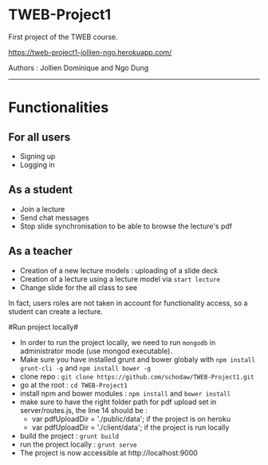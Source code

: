 TWEB-Project1
=============

First project of the TWEB course.

https://tweb-project1-jollien-ngo.herokuapp.com/

Authors : Jollien Dominique and Ngo Dung

---

# Functionalities #


## For all users ##
- Signing up
- Logging in

## As a student ##
- Join a lecture
- Send chat messages
- Stop slide synchronisation to be able to browse the lecture's pdf

## As a teacher ##
- Creation of a new lecture models : uploading of a slide deck
- Creation of a lecture using a lecture model via `start lecture`
- Change slide for the all class to see

In fact, users roles are not taken in account for functionality access, so a student can create a lecture.



#Run project locally#

- In order to run the project locally, we need to run `mongodb` in administrator mode (use mongod executable).
- Make sure you have installed grunt and bower globaly with `npm install grunt-cli -g` and `npm install bower -g`
- clone repo : `git clone https://github.com/schodaw/TWEB-Project1.git`
- go at the root : `cd TWEB-Project1`
- install npm and bower modules : `npm install` and `bower install`
- make sure to have the right folder path for pdf upload set in server/routes.js, the line 14 should be :
  - var pdfUploadDir = './public/data'; if the project is on heroku
  - var pdfUploadDir = './client/data'; if the project is run locally
- build the project : `grunt build`
- run the project locally : `grunt serve`
- The project is now accessible at http://localhost:9000
